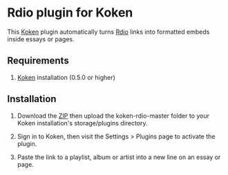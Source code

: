 Rdio plugin for Koken
=====================

This [Koken](http://koken.me) plugin automatically turns [Rdio](http://rdio.com) links into formatted embeds inside essays or pages.

Requirements
------------

1. [Koken](http://koken.me) installation (0.5.0 or higher)

Installation
------------

1. Download the [ZIP](https://github.com/koken/koken-rdio/archive/master.zip) then upload the koken-rdio-master folder to your Koken installation's storage/plugins directory.

2. Sign in to Koken, then visit the Settings > Plugins page to activate the plugin.

3. Paste the link to a playlist, album or artist into a new line on an essay or page.
